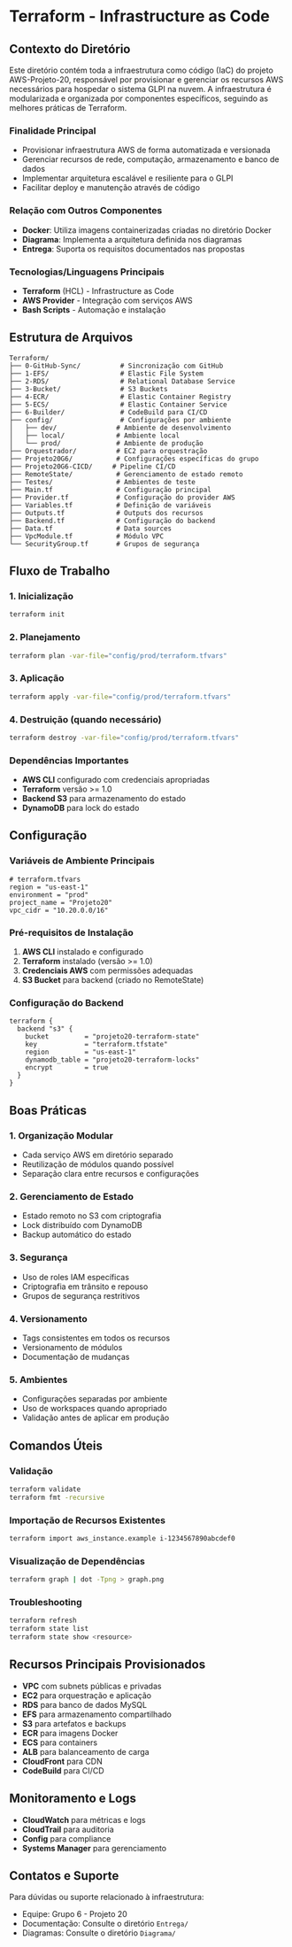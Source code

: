 # Terraform - Infrastructure as Code

## Contexto do Diretório

Este diretório contém toda a infraestrutura como código (IaC) do projeto AWS-Projeto-20, responsável por provisionar e gerenciar os recursos AWS necessários para hospedar o sistema GLPI na nuvem. A infraestrutura é modularizada e organizada por componentes específicos, seguindo as melhores práticas de Terraform.

### Finalidade Principal
- Provisionar infraestrutura AWS de forma automatizada e versionada
- Gerenciar recursos de rede, computação, armazenamento e banco de dados
- Implementar arquitetura escalável e resiliente para o GLPI
- Facilitar deploy e manutenção através de código

### Relação com Outros Componentes
- **Docker**: Utiliza imagens containerizadas criadas no diretório Docker
- **Diagrama**: Implementa a arquitetura definida nos diagramas
- **Entrega**: Suporta os requisitos documentados nas propostas

### Tecnologias/Linguagens Principais
- **Terraform** (HCL) - Infrastructure as Code
- **AWS Provider** - Integração com serviços AWS
- **Bash Scripts** - Automação e instalação

## Estrutura de Arquivos

```
Terraform/
├── 0-GitHub-Sync/          # Sincronização com GitHub
├── 1-EFS/                  # Elastic File System
├── 2-RDS/                  # Relational Database Service
├── 3-Bucket/               # S3 Buckets
├── 4-ECR/                  # Elastic Container Registry
├── 5-ECS/                  # Elastic Container Service
├── 6-Builder/              # CodeBuild para CI/CD
├── config/                 # Configurações por ambiente
│   ├── dev/               # Ambiente de desenvolvimento
│   ├── local/             # Ambiente local
│   └── prod/              # Ambiente de produção
├── Orquestrador/          # EC2 para orquestração
├── Projeto20G6/           # Configurações específicas do grupo
├── Projeto20G6-CICD/     # Pipeline CI/CD
├── RemoteState/           # Gerenciamento de estado remoto
├── Testes/                # Ambientes de teste
├── Main.tf                # Configuração principal
├── Provider.tf            # Configuração do provider AWS
├── Variables.tf           # Definição de variáveis
├── Outputs.tf             # Outputs dos recursos
├── Backend.tf             # Configuração do backend
├── Data.tf                # Data sources
├── VpcModule.tf           # Módulo VPC
└── SecurityGroup.tf       # Grupos de segurança
```

## Fluxo de Trabalho

### 1. Inicialização
```bash
terraform init
```

### 2. Planejamento
```bash
terraform plan -var-file="config/prod/terraform.tfvars"
```

### 3. Aplicação
```bash
terraform apply -var-file="config/prod/terraform.tfvars"
```

### 4. Destruição (quando necessário)
```bash
terraform destroy -var-file="config/prod/terraform.tfvars"
```

### Dependências Importantes
- **AWS CLI** configurado com credenciais apropriadas
- **Terraform** versão >= 1.0
- **Backend S3** para armazenamento do estado
- **DynamoDB** para lock do estado

## Configuração

### Variáveis de Ambiente Principais
```hcl
# terraform.tfvars
region = "us-east-1"
environment = "prod"
project_name = "Projeto20"
vpc_cidr = "10.20.0.0/16"
```

### Pré-requisitos de Instalação
1. **AWS CLI** instalado e configurado
2. **Terraform** instalado (versão >= 1.0)
3. **Credenciais AWS** com permissões adequadas
4. **S3 Bucket** para backend (criado no RemoteState)

### Configuração do Backend
```hcl
terraform {
  backend "s3" {
    bucket         = "projeto20-terraform-state"
    key            = "terraform.tfstate"
    region         = "us-east-1"
    dynamodb_table = "projeto20-terraform-locks"
    encrypt        = true
  }
}
```

## Boas Práticas

### 1. Organização Modular
- Cada serviço AWS em diretório separado
- Reutilização de módulos quando possível
- Separação clara entre recursos e configurações

### 2. Gerenciamento de Estado
- Estado remoto no S3 com criptografia
- Lock distribuído com DynamoDB
- Backup automático do estado

### 3. Segurança
- Uso de roles IAM específicas
- Criptografia em trânsito e repouso
- Grupos de segurança restritivos

### 4. Versionamento
- Tags consistentes em todos os recursos
- Versionamento de módulos
- Documentação de mudanças

### 5. Ambientes
- Configurações separadas por ambiente
- Uso de workspaces quando apropriado
- Validação antes de aplicar em produção

## Comandos Úteis

### Validação
```bash
terraform validate
terraform fmt -recursive
```

### Importação de Recursos Existentes
```bash
terraform import aws_instance.example i-1234567890abcdef0
```

### Visualização de Dependências
```bash
terraform graph | dot -Tpng > graph.png
```

### Troubleshooting
```bash
terraform refresh
terraform state list
terraform state show <resource>
```

## Recursos Principais Provisionados

- **VPC** com subnets públicas e privadas
- **EC2** para orquestração e aplicação
- **RDS** para banco de dados MySQL
- **EFS** para armazenamento compartilhado
- **S3** para artefatos e backups
- **ECR** para imagens Docker
- **ECS** para containers
- **ALB** para balanceamento de carga
- **CloudFront** para CDN
- **CodeBuild** para CI/CD

## Monitoramento e Logs

- **CloudWatch** para métricas e logs
- **CloudTrail** para auditoria
- **Config** para compliance
- **Systems Manager** para gerenciamento

## Contatos e Suporte

Para dúvidas ou suporte relacionado à infraestrutura:
- Equipe: Grupo 6 - Projeto 20
- Documentação: Consulte o diretório `Entrega/`
- Diagramas: Consulte o diretório `Diagrama/`

